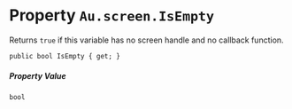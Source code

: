 # Property `Au.screen.IsEmpty`

Returns `true` if this variable has no screen handle and no callback function.

```
public bool IsEmpty { get; }
```

##### Property Value

`bool`